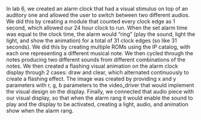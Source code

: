 In lab 6, we created an alarm clock that had a visual stimulus on top of an auditory one and
allowed the user to switch between two different audios. We did this by creating a module that
counted every clock edge as 1 second, which allowed our 24 hour clock to run. When the set
alarm time was equal to the clock time, the alarm would “ring” (play the sound, light the light,
and show the animation) for a total of 31 clock edges (so like 31 seconds). We did this by
creating multiple ROMs using the IP catalog, with each one representing a different musical note. We
then cycled through the notes producing two different sounds from different combinations of the
notes. We then created a flashing visual animation on the alarm clock display through 2 cases:
draw and clear, which alternated continuously to create a flashing effect. The image was created
by providing x and y parameters with r, g, b parameters to the video_driver that would
implement the visual design on the display. Finally, we connected that audio piece with our
visual display, so that when the alarm rang it would enable the sound to play and the display to
be activated, creating a light, audio, and animation show when the alarm rang.
